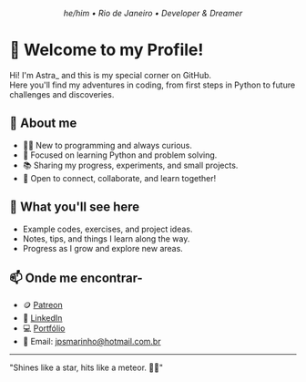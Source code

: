 <p align="center">
  <em>he/him • Rio de Janeiro • Developer & Dreamer</em>
</p>


# 🚀 Welcome to my Profile!


Hi! I'm Astra_ and this is my special corner on GitHub.  
Here you'll find my adventures in coding, from first steps in Python to future challenges and discoveries.

## 👾 About me
- 🧑‍💻 New to programming and always curious.
- 🎯 Focused on learning Python and problem solving.
- 📚 Sharing my progress, experiments, and small projects.
- 🌟 Open to connect, collaborate, and learn together!


## 📌 What you'll see here
- Example codes, exercises, and project ideas.
- Notes, tips, and things I learn along the way.
- Progress as I grow and explore new areas.


## 📫 Onde me encontrar- 
- 🪙 [Patreon](patreon.com/AsperaAdAstra1)
- 💼 [LinkedIn](https://www.linkedin.com/in/joão-pedro-marinho-231629206/)
- 💻 [Portfólio](https://seusite.com)
- 📧 Email: jpsmarinho@hotmail.com.br

---
"Shines like a star, hits like a meteor. 🚀✨" 

